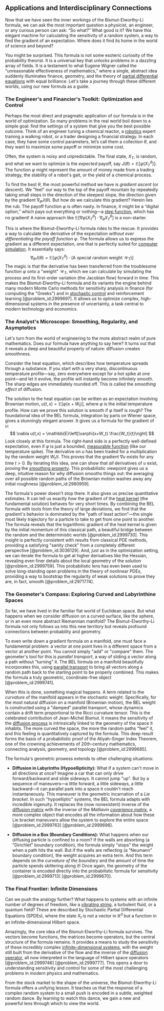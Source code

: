 ## Applications and Interdisciplinary Connections

Now that we have seen the inner workings of the Bismut-Elworthy-Li formula, we can ask the most important question a physicist, an engineer, or any curious person can ask: “So what?” What good is it? We have this elegant machine for calculating the sensitivity of a random system, a way to find the gradient of an expectation. Where does it find its home in the world of science and beyond?

You might be surprised. This formula is not some esoteric curiosity of the probability theorist. It is a universal key that unlocks problems in a dazzling array of fields. It is a testament to what Eugene Wigner called the “unreasonable effectiveness of mathematics,” where a single, abstract idea suddenly illuminates finance, geometry, and the theory of [partial differential equations](@article_id:142640) with equal brilliance. Let's take a journey through these different worlds, using our new formula as a guide.

### The Engineer's and Financier's Toolkit: Optimization and Control

Perhaps the most direct and pragmatic application of our formula is in the world of optimization. So many problems in the real world boil down to a simple goal: find the settings of a system that give you the best possible outcome. Think of an engineer tuning a chemical reactor, a [robotics](@article_id:150129) expert training a walking robot, or a trader designing a financial strategy. In each case, they have some control parameters, let’s call them a collection $\theta$, and they want to maximize some payoff or minimize some cost.

Often, the system is noisy and unpredictable. The final state, $X_T$, is random, and what we want to optimize is the *expected* payoff, say $J(\theta) = \mathbb{E}[\varphi(X_T^\theta)]$. The function $\varphi$ might represent the amount of money made from a trading strategy, the stability of a robot's gait, or the yield of a chemical process.

To find the best $\theta$, the most powerful method we have is *gradient ascent* (or descent). We "feel" our way to the top of the payoff mountain by repeatedly taking small steps in the direction of the steepest slope, the direction given by the gradient $\nabla_\theta J(\theta)$. But how do we calculate this gradient? Herein lies the rub. The payoff function $\varphi$ is often nasty. In finance, it might be a “digital option,” which pays out everything or nothing—a [step function](@article_id:158430), which has no gradient! A naive approach like $\mathbb{E}[\nabla \varphi(X_T^\theta) \cdot \nabla_\theta X_T^\theta]$ is a non-starter.

This is where the Bismut-Elworthy-Li formula rides to the rescue. It provides a way to calculate the derivative of the expectation *without ever differentiating the payoff function* $\varphi$. The formula allows us to express the gradient as a different expectation, one that is perfectly suited for [computer simulation](@article_id:145913). It essentially says:
$$ \nabla_\theta J(\theta) = \mathbb{E}[\varphi(X_T^\theta) \cdot (\text{A special random weight } \mathcal{W}_T)] $$
The magic is that the derivative has been transferred from the troublesome function $\varphi$ onto a "weight" $\mathcal{W}_T$, which we can calculate by simulating the process and its first-order variation (the Jacobian flow) forward in time. This makes the Bismut-Elworthy-Li formula and its variants the engine behind many modern Monte Carlo methods for sensitivity analysis in finance (for computing the "Greeks") and in [stochastic control](@article_id:170310) and reinforcement learning [@problem_id:2999697]. It allows us to optimize complex, high-dimensional systems in the presence of uncertainty, a task central to modern technology and economics.

### The Analyst's Microscope: Smoothing, Regularity, and Asymptotics

Let's turn from the world of engineering to the more abstract realm of pure mathematics. Does our formula have anything to say here? It turns out that it reveals a deep and beautiful property of nature: diffusion creates smoothness.

Consider the heat equation, which describes how temperature spreads through a substance. If you start with a very sharp, discontinuous temperature profile—say, zero everywhere except for a hot spike at one point—and let it evolve, the profile will instantly become infinitely smooth. The sharp edges are immediately rounded off. This is called the *smoothing effect* of diffusion.

The solution to the heat equation can be written as an expectation involving Brownian motion, $u(t,x) = \mathbb{E}[\varphi(x+W_t)]$, where $\varphi$ is the initial temperature profile. How can we prove this solution is smooth if $\varphi$ itself is rough? The foundational idea of the BEL formula, integration by parts on Wiener space, gives a stunningly elegant answer. It gives us a formula for the gradient of $u$:
$$ \nabla u(t,x) = \mathbb{E}\left[\varphi(x+W_t) \frac{W_t}{t}\right] $$
Look closely at this formula. The right-hand side is a perfectly well-defined expectation, even if $\varphi$ is just a bounded, [measurable function](@article_id:140641) (like our temperature spike). The derivative on $u$ has been traded for a multiplication by the random weight $W_t/t$. This proves that the gradient $\nabla u$ exists for any time $t > 0$. By iterating this idea, one can show that *all* derivatives of $u$ exist, proving the [smoothing property](@article_id:144961). This probabilistic viewpoint gives us a deep, intuitive reason for why diffusion smooths things out: the averaging over all possible random paths of the Brownian motion washes away any initial roughness [@problem_id:2980959].

The formula's power doesn't stop there. It also gives us precise quantitative estimates. It can tell us exactly *how* the gradient of the [heat kernel](@article_id:171547) (the fundamental solution) behaves for very short times. By combining the BEL formula with tools from the theory of large deviations, we find that the gradient's behavior is dominated by the "path of least action"—the single most likely trajectory for a particle to take to get from one point to another. The formula reveals that the logarithmic gradient of the heat kernel is given by the initial momentum of this classical path, a beautiful bridge between the random and the deterministic worlds [@problem_id:2999730]. This insight is perfectly consistent with results from classical PDE methods, providing a satisfying "sanity check" from a completely different perspective [@problem_id:3036129]. And, just as in the optimization setting, we can iterate the formula to get at higher derivatives like the Hessian, revealing even finer details about the local geometry of the solution [@problem_id:2999759]. This probabilistic lens has even been used to solve long-standing open problems in the theory of nonlinear PDEs, providing a way to bootstrap the regularity of weak solutions to prove they are, in fact, smooth [@problem_id:2971774].

### The Geometer's Compass: Exploring Curved and Labyrinthine Spaces

So far, we have lived in the familiar flat world of Euclidean space. But what happens when we consider diffusion on a curved surface, like the sphere, or in an even more abstract Riemannian manifold? The Bismut-Elworthy-Li formula not only follows us into this new territory but reveals profound connections between probability and geometry.

To even write down a gradient formula on a manifold, one must face a fundamental problem: a vector at one point lives in a different space from a vector at another point. You cannot simply "add" or "compare" them. The geometer's tool for this is *parallel transport*, a way of sliding a vector along a path without "turning" it. The BEL formula on a manifold beautifully incorporates this, using [parallel transport](@article_id:160177) to bring all vectors along a random path back to the starting point to be properly combined. This makes the formula a truly geometric, coordinate-free object [@problem_id:2999741].

When this is done, something magical happens. A term related to the *curvature* of the manifold appears in the stochastic weight. Specifically, for the most natural diffusion on a manifold (Brownian motion), the BEL weight is constructed using a "damped" parallel transport, whose dynamics contain a drift term proportional to the Ricci curvature tensor. This is the celebrated contribution of Jean-Michel Bismut. It means the sensitivity of the [diffusion process](@article_id:267521) is intrinsically linked to the geometry of the space it inhabits. The more curved the space, the more the random paths "feel" it, and this feeling is quantitatively captured by the formula. This deep result forms the basis of a probabilistic proof of the Atiyah-Singer Index Theorem, one of the crowning achievements of 20th-century mathematics, connecting analysis, geometry, and topology [@problem_id:2999685].

The formula's geometric prowess extends to other challenging situations:

*   **Diffusion in Labyrinths (Hypoellipticity):** What if a system can't move in all directions at once? Imagine a car that can only drive forward/backward and slide sideways. It cannot jump "up". But by a sequence of maneuvers—a little forward, a little sideways, a little backward—it can parallel park into a space it couldn't reach instantaneously. This maneuver is the geometric incarnation of a *Lie bracket*. In such "hypoelliptic" systems, the BEL formula adapts with incredible ingenuity. It replaces the (now nonexistent) inverse of the [diffusion matrix](@article_id:182471) with the inverse of the *Malliavin [covariance matrix](@article_id:138661)*, a more complex object that encodes all the information about how these Lie bracket maneuvers allow the system to explore the entire space [@problem_id:2999763] [@problem_id:2999696].

*   **Diffusion in a Box (Boundary Conditions):** What happens when our diffusing particle is confined to a room? If the walls are absorbing (a "Dirichlet" boundary condition), the formula simply "stops" the weight when a path hits the wall. But if the walls are reflecting (a "Neumann" boundary condition), the weight acquires an extra term. And this term depends on the *curvature of the boundary* and the amount of time the particle spends skittering along it! Once again, the geometry of the container is encoded directly into the probabilistic formula for sensitivity [@problem_id:2999713] [@problem_id:2999670].

### The Final Frontier: Infinite Dimensions

Can we push the analogy further? What happens to systems with an infinite number of degrees of freedom, like a [vibrating string](@article_id:137962), a turbulent fluid, or a quantum field? These are described by Stochastic Partial Differential Equations (SPDEs), where the state $X_t$ is not a vector in $\mathbb{R}^d$ but a function in an infinite-dimensional Hilbert space.

Amazingly, the core idea of the Bismut-Elworthy-Li formula survives. The vectors become functions, the matrices become operators, but the central structure of the formula remains. It provides a means to study the sensitivity of these incredibly complex [infinite-dimensional systems](@article_id:170410), with the weight still built from the derivative of the flow and the inverse of the [diffusion operator](@article_id:136205), all now interpreted in the language of Hilbert space operators [@problem_id:2999746] [@problem_id:2999777]. This opens a door to understanding sensitivity and control for some of the most challenging problems in modern physics and mathematics.

From the stock market to the shape of the universe, the Bismut-Elworthy-Li formula offers a unifying lesson. It teaches us that the response of a complex random system to a small push is encoded in a subtle, weighted random dance. By learning to watch this dance, we gain a new and powerful lens through which to view the world.